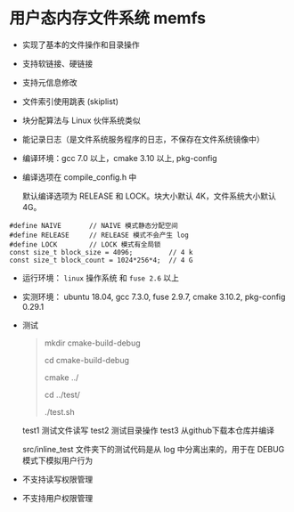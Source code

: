 # 用户态内存文件系统 memfs

* 实现了基本的文件操作和目录操作

* 支持软链接、硬链接

* 支持元信息修改

* 文件索引使用跳表 (skiplist) 

* 块分配算法与 Linux 伙伴系统类似

* 能记录日志（是文件系统服务程序的日志，不保存在文件系统镜像中）

* 编译环境：gcc 7.0 以上，cmake 3.10 以上, pkg-config

* 编译选项在 compile_config.h 中

  默认编译选项为 RELEASE 和 LOCK。块大小默认 4K，文件系统大小默认 4G。

```
#define NAIVE       // NAIVE 模式静态分配空间
#define RELEASE     // RELEASE 模式不会产生 log
#define LOCK        // LOCK 模式有全局锁
const size_t block_size = 4096;         // 4 k
const size_t block_count = 1024*256*4;  // 4 G
```

* 运行环境： `linux` 操作系统 和 `fuse 2.6` 以上

* 实测环境： ubuntu 18.04, gcc 7.3.0, fuse 2.9.7, cmake 3.10.2, pkg-config 0.29.1

* 测试
  > mkdir cmake-build-debug
  > 
  > cd cmake-build-debug
  > 
  > cmake ../
  >
  > cd ../test/
  >
  > ./test.sh
  > 

  test1 测试文件读写
  test2 测试目录操作
  test3 从github下载本仓库并编译

  src/inline_test 文件夹下的测试代码是从 log 中分离出来的，用于在 DEBUG 模式下模拟用户行为

* 不支持读写权限管理

* 不支持用户权限管理

  ```
  
  ```